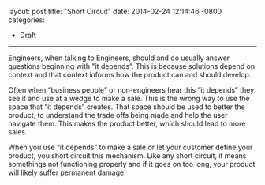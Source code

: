 layout: post
title:  "Short Circuit"
date:   2014-02-24 12:14:46 -0800
categories:
  - Draft
---

Engineers, when talking to Engineers, should and do usually answer questions beginning with "it depends”. This is because solutions depend on context and that context informs how the product can and should develop. 

 Often when “business people” or non-engineers hear this “it depends” they see it and use at a wedge to make a sale. This is the wrong way to use the space that “it depends” creates. That space should be used to better the product, to understand the trade offs being made and help the user navigate them. This makes the product better, which should lead to more sales. 

 When you use “it depends” to make a sale or let your customer define your product, you short circuit this mechanism. Like any short circuit, it means somethings not functioning properly and if it goes on too long, your product will likely suffer permanent damage. 

 
